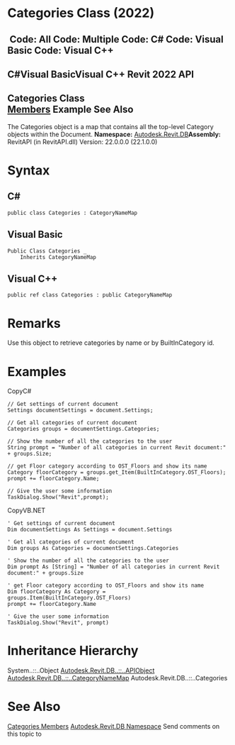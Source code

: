 # Categories Class (2022)

﻿
 Code: All Code: Multiple Code: C# Code: Visual Basic Code: Visual C++   
---  
C#Visual BasicVisual C++
Revit 2022 API  
---  
Categories Class  
[Members](4ec94009-2c38-edf6-09ad-b7f40f0dd3bd.md "Categories Members") Example See Also  
---  
The Categories object is a map that contains all the top-level Category objects within the Document.
**Namespace:** [Autodesk.Revit.DB](87546ba7-461b-c646-cbb1-2cb8f5bff8b2.md "Autodesk.Revit.DB Namespace")**Assembly:** RevitAPI (in RevitAPI.dll) Version: 22.0.0.0 (22.1.0.0)
# Syntax
C#  
---  
```text
public class Categories : CategoryNameMap
```
  
Visual Basic  
---  
```text
Public Class Categories _
	Inherits CategoryNameMap
```
  
Visual C++  
---  
```text
public ref class Categories : public CategoryNameMap
```
  
# Remarks
Use this object to retrieve categories by name or by BuiltInCategory id. 
# Examples
CopyC#
```text
// Get settings of current document
Settings documentSettings = document.Settings;

// Get all categories of current document
Categories groups = documentSettings.Categories;

// Show the number of all the categories to the user
String prompt = "Number of all categories in current Revit document:" + groups.Size;

// get Floor category according to OST_Floors and show its name
Category floorCategory = groups.get_Item(BuiltInCategory.OST_Floors);
prompt += floorCategory.Name;

// Give the user some information
TaskDialog.Show("Revit",prompt);
```

CopyVB.NET
```text
' Get settings of current document
Dim documentSettings As Settings = document.Settings

' Get all categories of current document
Dim groups As Categories = documentSettings.Categories

' Show the number of all the categories to the user
Dim prompt As [String] = "Number of all categories in current Revit document:" + groups.Size

' get Floor category according to OST_Floors and show its name
Dim floorCategory As Category = groups.Item(BuiltInCategory.OST_Floors)
prompt += floorCategory.Name

' Give the user some information
TaskDialog.Show("Revit", prompt)
```

# Inheritance Hierarchy
System..::..Object [Autodesk.Revit.DB..::..APIObject](beb86ef5-39ad-3f0d-0cd9-0c929387a2bb.md "APIObject Class") [Autodesk.Revit.DB..::..CategoryNameMap](d452bf69-eef2-2d6c-1e8d-cc059c0fe513.md "CategoryNameMap Class") Autodesk.Revit.DB..::..Categories
# See Also
[Categories Members](4ec94009-2c38-edf6-09ad-b7f40f0dd3bd.md "Categories Members")
[Autodesk.Revit.DB Namespace](87546ba7-461b-c646-cbb1-2cb8f5bff8b2.md "Autodesk.Revit.DB Namespace")
Send comments on this topic to 